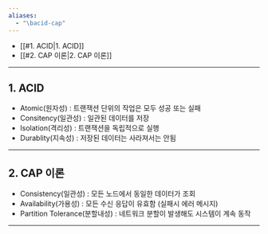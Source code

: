 ```yaml
---
aliases:
  - "\bacid-cap"
---
```

- [[#1. ACID|1. ACID]]
- [[#2. CAP 이론|2. CAP 이론]]

---

## 1. ACID
- Atomic(원자성) :  트랜잭션 단위의 작업은 모두 성공 또는 실패
- Consitency(일관성) : 일관된 데이터를 저장
- Isolation(격리성) : 트랜잭션을 독립적으로 실행
- Durablity(지속성) : 저장된 데이터는 사라져서는 안됨

---

## 2. CAP 이론
- Consistency(일관성) : 모든 노드에서 동일한 데이터가 조회
- Availability(가용성) : 모든 수신 응답이 유효함 (실패시 에러 메시지)
- Partition Tolerance(분할내성) : 네트워크 분할이 발생해도 시스템이 계속 동작

---
